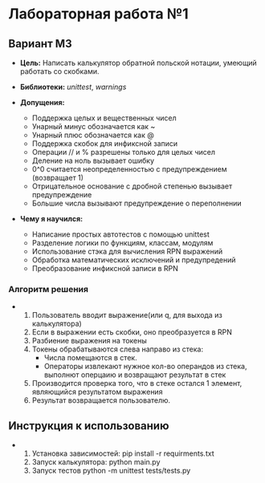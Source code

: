 # Лабораторная работа №1
## Вариант M3


* **Цель:** Написать калькулятор обратной польской нотации, умеющий работать со скобками.
* **Библиотеки:** *unittest*, *warnings*

* **Допущения:**
    - Поддержка целых и вещественных чисел
    - Унарный минус обозначается как ~
    - Унарный плюс обозначается как @
    - Поддержка скобок для инфиксной записи
    - Операции // и % разрешены только для целых чисел
    - Деление на ноль вызывает ошибку
    - 0^0 считается неопределенностью с предупреждением (возвращает 1)
    - Отрицательное основание с дробной степенью вызывает предупреждение
    - Большие числа вызывают предупреждение о переполнении

* **Чему я научился:**
    - Написание простых автотестов с помощью unittest
    - Разделение логики по функциям, классам, модулям
    - Использование стэка для вычисления RPN выражений
    - Обработка математических исключений и предупредений
    - Преобразование инфиксной записи в RPN

### Алгоритм решения
*   1. Пользователь вводит выражение(или q, для выхода из калькулятора)
    2. Если в выражении есть скобки, оно преобразуется в RPN
    3. Разбиение выражения на токены
    4. Токены обрабатываются слева направо из стека:
        - Числа помещаются в стек.
        - Операторы извлекают нужное кол-во операндов из стека, выполнют оперцаию и возвращают результат в стек
    5. Производится проверка того, что в стеке остался 1 элемент, являющийся результатом выражения
    6. Результат возвращается пользователю.


## Инструкция к использованию
*   1. Установка зависимостей: pip install -r requirments.txt
    2. Запуск калькулятора: python main.py
    3. Запуск тестов python -m unittest tests/tests.py

